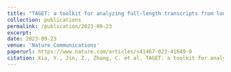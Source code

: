 ```yaml
---
title: "TAGET: a toolkit for analyzing full-length transcripts from long-read sequencing"
collection: publications
permalink: /publication/2023-09-23
excerpt: 
date: 2023-09-23
venue: 'Nature Communications'
paperurl: https://www.nature.com/articles/s41467-023-41649-0
citation: Xia, Y., Jin, Z., Zhang, C. et al. TAGET: a toolkit for analyzing full-length transcripts from long-read sequencing. Nat Commun 14, 5935 (2023). https://doi.org/10.1038/s41467-023-41649-0
---
```


